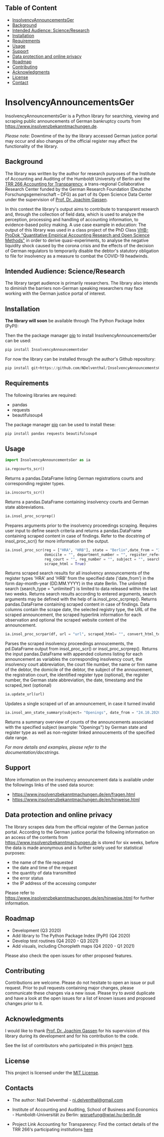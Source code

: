 <!-- TOC -->
## Table of Content
- [InsolvencyAnnouncementsGer](#insolvencyannouncementsger) 
- [Background](#background)
- [Intended Audience: Science/Research](#intended-audience-scienceresearch)
- [Installation](#installation)
- [Requirements](#requirements)
- [Usage](#usage)
- [Support](#support)
- [Data protection and online privacy](#data-protection-and-online-privacy)
- [Roadmap](#roadmap)
- [Contributing](#contributing)
- [Acknowledgments](#acknowledgments)
- [License](#license)
- [Contact](#contact)
<!-- /TOC -->


# InsolvencyAnnouncementsGer

InsolvencyAnnouncementsGer is a Python library for searching, viewing and scraping public announcements of German bankruptcy courts from https://www.insolvenzbekanntmachungen.de. 

*Please note:* Downtime of the by the library accessed German justice portal may occur and also changes of the official register may affect the functionality of the library. 

## Background

The library was written by the author for research purposes of the Institute of Accounting and Auditing of the Humboldt University of Berlin and the [TRR 266 Accounting for Transparency](https://www.accounting-for-transparency.de/), a trans-regional Collaborative Research Center funded by the German Research Foundation (Deutsche Forschungsgemeinschaft – DFG) as part of its Open Science Data Center under the supervision of [Prof. Dr. Joachim Gassen](https://github.com/joachim-gassen). 

In this context the library's output aims to contribute to transparent research and, through the collection of field data, which is used to analyze the perception, processing and handling of accounting information, to evidence-based policy making. A use case example in education: The output of this library was used in a class project of the PhD Class [VHB-ProDok "Quantitative Empirical Accounting Research and Open Science Methods"](https://github.com/joachim-gassen/vhb_qear20) in order to derive quasi-experiments, to analyse the negative liquidity shock caused by the corona crisis and the effects of the decision of German regulators to temporarily disable the debtor's statutory obligation to file for insolvency as a measure to combat the COVID-19 headwinds. 

## Intended Audience: Science/Research

The library target audience is primarily researchers. The library also intends to diminish the barriers non-German speaking researchers may face working with the German justice portal of interest. 

## Installation

**The library will soon** be available through The Python Package Index (PyPI): 

Then the the package manager [pip](https://pip.pypa.io/en/stable/) to install InsolvencyAnnouncementsGer can be used:

```python
pip install InsolvencyAnnouncementsGer
```
For now the library can be installed through the author's Github repository: 

```python
pip install git+https://github.com/NDelventhal/InsolvencyAnnouncementsGer
```

## Requirements 

The following libraries are required: 
- pandas 
- requests 
- beautifulsoup4

The package manager [pip](https://pip.pypa.io/en/stable/) can be used to install these:

```python
pip install pandas requests beautifulsoup4
```

## Usage

```python
import InsolvencyAnnouncementsGer as ia
```
```python
ia.regcourts_scr() 
```
Returns a pandas.DataFrame listing German registrations courts and corresponding register types.

```python
ia.inscourts_scr()
```
Returns a pandas.DataFrame containing insolvency courts and German state abbreviations.

```python
ia.insol_proc_scrprep()
```
Prepares arguments prior to the insolvency proceedings scraping. Requires user input to define search criteria and returns a pandas.DataFrame containing scraped content in case of findings. Refer to the docstring of insol_proc_scr() for more information on the output.

```python
ia.insol_proc_scr(reg = ["HRA", "HRB"], state = "Berlin",date_from = "30.08.2020", date_to = "", name = "",
                  domicile = "", department_number = "", register_reference = "", seq_number  = "", year = "",
                  reg_court = "", reg_number = "", subject = "", search_type = "unlimited", ins_court = "",
                  scrape_html = True)
```

Returns scraped search results for all insolvency announcements of the register types 'HRA' and 'HRB' from the specified date ('date_from') in the form day-month-year (DD.MM.YYYY) in the state Berlin. The unlimited search (search_type = "unlimited") is limited to data released within the last two weeks. Returns search results according to entered arguments, search arguments may be defined with the help of ia.insol_proc_scrprep().
Returns pandas.DataFrame containing scraped content in case of findings. Data columns contain the scrape date, the selected registry type, the URL of the scraped announcement, the scraped hyperlink information for each observation and optional the scraped website content of the announcement.

```python
ia.insol_proc_scrpar(df, url = "url", scraped_html= "", convert_html_to_text = True, register_type = False):
```
Parses the scraped insolvency proceedings annoucements, the pd.DataFrame output from insol_proc_scr() or insol_proc_scrprep(). Returns the input pandas.DataFrame with appended columns listing for each announcement as variables the corresponding insolvency court, the insolvency court abbreviation, the court file number, the name or firm name of the debtor, the domicile of the debtor, the subject of the annoucement, the registration court, the identified register type (optional), the register number, the German state abbreviation, the date, timestamp and the scraped_text (optional)

```python
ia.update_url(url) 
```
Updates a single scraped url of an announcement, in case it turned invalid

```python
ia.insol_ann_state_summary(subject= "Openings", date_from = "24.10.2020",  date_to = "28.10.2020"):
```
Returns a summary overview of counts of the announcements associated with the specified subject (example: "Openings") by German state and register type as well as non-register linked annoucements of the specified date range.  

*For more details and examples, please refer to the documentation/docstrings.*

## Support 

More information on the insolvency announcement data is available under the followings links of the used data source: 
- https://www.insolvenzbekanntmachungen.de/en/fragen.html
- https://www.insolvenzbekanntmachungen.de/en/hinweise.html

## Data protection and online privacy

The library scrapes data from the official register of the German justice portal. According to the German justice portal the following information on an access of the contents from https://www.insolvenzbekanntmachungen.de is stored for six weeks, before the data is made anonymous and is further solely used for statistical purposes:

- the name of the file requested
- the date and time of the request
- the quantity of data transmitted
- the error status 
- the IP address of the accessing computer

Please refer to https://www.insolvenzbekanntmachungen.de/en/hinweise.html for further information. 

## Roadmap

- Development (Q3 2020) 
- Add library to The Python Package Index (PyPI) (Q4 2020)
- Develop test routines (Q4 2020 - Q3 2021)
- Add visuals, including Choropleth maps (Q4 2020 - Q1 2021)

Please also check the open issues for other proposed features.

## Contributing
Contributions are welcome. Please do not hesitate to open an issue or pull request. Prior to pull requests containing major changes, please communicate these changes via a new issue. Please try to avoid duplicate and have a look at the open issues for a list of known issues and proposed changes prior to it.  

## Acknowledgments

I would like to thank [Prof. Dr. Joachim Gassen](https://github.com/joachim-gassen) for his supervision of this library during its development and for his contribution to the code. 

See the list of contributors who participated in this project [here](https://github.com/NDelventhal/InsolvencyAnnouncementsGer/graphs/contributors).

## License

This project is licensed under the [MIT License](https://github.com/NDelventhal/InsolvencyAnnouncementsGer/blob/main/LICENSE).

## Contacts

- The author: Niall Delventhal - ni.delventhal@gmail.com

- Institute of Accounting and Auditing, School of Business and Economics - Humboldt-Universität zu Berlin: wpruefung@wiwi.hu-berlin.de

- Project Link Accounting for Transparency: Find the contact details of the TRR 266‘s participating institutions [here](https://www.accounting-for-transparency.de/contact/)
